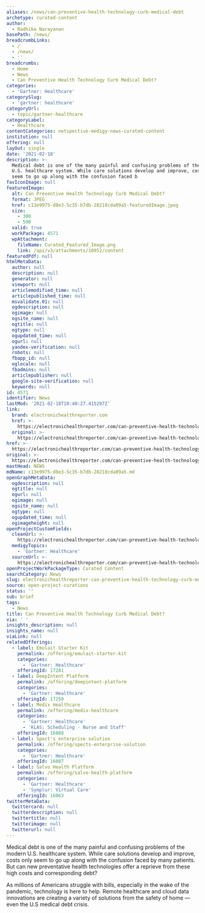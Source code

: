 ```yaml
---
aliases: /news/can-preventive-health-technology-curb-medical-debt
archetype: curated-content
author:
  - Radhika Narayanan
basePath: /news/
breadcrumbLinks:
  - /
  - /news/
  - ''
breadcrumbs:
  - Home
  - News
  - Can Preventive Health Technology Curb Medical Debt?
categories:
  - 'Gartner: Healthcare'
categorySlug:
  - 'gartner: healthcare'
categoryUrl:
  - topic/gartner-healthcare
categoryLabel:
  - Healthcare
contentCategories: netspective-medigy-news-curated-content
institution: null
offering: null
layOut: single
date: '2021-02-18'
description: >-
  Medical debt is one of the many painful and confusing problems of the modern
  U.S. healthcare system. While care solutions develop and improve, costs only
  seem to go up along with the confusion faced b
favIconImage: null
featuredImage:
  alt: Can Preventive Health Technology Curb Medical Debt?
  format: JPEG
  href: c13e9975-d8e3-5c35-b7db-28218cda09a5-featuredImage.jpeg
  size:
    - 300
    - 590
  valid: true
  workPackage: 4571
  wpAttachment:
    fileName: Curated_Featured_Image.png
    link: /api/v3/attachments/10952/content
featuredPdf: null
htmlMetaData:
  author: null
  description: null
  generator: null
  viewport: null
  articlemodified_time: null
  articlepublished_time: null
  msvalidate.01: null
  ogdescription: null
  ogimage: null
  ogsite_name: null
  ogtitle: null
  ogtype: null
  ogupdated_time: null
  ogurl: null
  yandex-verification: null
  robots: null
  fbapp_id: null
  oglocale: null
  fbadmins: null
  articlepublisher: null
  google-site-verification: null
  keywords: null
id: 4571
identifier: News
lastMod: '2021-02-18T10:40:27.415287Z'
link:
  brand: electronichealthreporter.com
  href: >-
    https://electronichealthreporter.com/can-preventive-health-technology-curb-medical-debt/
  original: >-
    https://electronichealthreporter.com/can-preventive-health-technology-curb-medical-debt/
href: >-
  https://electronichealthreporter.com/can-preventive-health-technology-curb-medical-debt/
original: >-
  https://electronichealthreporter.com/can-preventive-health-technology-curb-medical-debt/
mastHead: NEWS
mdName: c13e9975-d8e3-5c35-b7db-28218cda09a5.md
openGraphMetaData:
  ogdescription: null
  ogtitle: null
  ogurl: null
  ogimage: null
  ogsite_name: null
  ogtype: null
  ogupdated_time: null
  ogimageheight: null
openProjectCustomFields:
  cleanUrl: >-
    https://electronichealthreporter.com/can-preventive-health-technology-curb-medical-debt/
  medigyTopics:
    - 'Gartner: Healthcare'
  sourceUrl: >-
    https://electronichealthreporter.com/can-preventive-health-technology-curb-medical-debt/
openProjectWorkPackageType: Curated Content
searchCategory: News
slug: electronichealthreporter-can-preventive-health-technology-curb-medical-debt
source: open-project-curations
status: ''
sub: brief
tags:
  - News
title: Can Preventive Health Technology Curb Medical Debt?
via: ' '
insights_description: null
insights_name: null
viaLink: null
relatedOfferings:
  - label: Emulait Starter Kit
    permalink: /offering/emulait-starter-kit
    categories:
      - 'Gartner: Healthcare'
    offeringId: 17281
  - label: DeepIntent Platform
    permalink: /offering/deepintent-platform
    categories:
      - 'Gartner: Healthcare'
    offeringId: 17259
  - label: Medix Healthcare
    permalink: /offering/medix-healthcare
    categories:
      - 'Gartner: Healthcare'
      - 'KLAS: Scheduling - Nurse and Staff'
    offeringId: 16888
  - label: Spect's enterprise solution
    permalink: /offering/spects-enterprise-solution
    categories:
      - 'Gartner: Healthcare'
    offeringId: 16087
  - label: Salvo Health Platform
    permalink: /offering/salvo-health-platform
    categories:
      - 'Gartner: Healthcare'
      - 'Symplur: Virtual Care'
    offeringId: 16063
twitterMetaData:
  twittercard: null
  twitterdescription: null
  twittertitle: null
  twitterimage: null
  twitterurl: null
---
```

<p>Medical debt is one of the many painful and confusing problems of the modern U.S. healthcare system. While care solutions develop and improve, costs only seem to go up along with the confusion faced by many patients. But can new preventative health technologies offer a reprieve from these high costs and corresponding debt?</p><p>As millions of Americans struggle with bills, especially in the wake of the pandemic, technology is here to help. Remote healthcare and cloud data innovations are creating a variety of solutions from the safety of home — even the U.S medical debt crisis.</p>